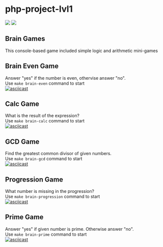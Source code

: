 # php-project-lvl1
<a href="https://codeclimate.com/github/codeclimate/codeclimate/maintainability"><img src="https://api.codeclimate.com/v1/badges/a99a88d28ad37a79dbf6/maintainability" /></a>
<img src="https://github.com/QED-tech/php-project-lvl1/actions/workflows/linter.yml/badge.svg" />

## Brain Games
This console-based game included simple logic and arithmetic mini-games 

## Brain Even Game
Answer "yes" if the number is even, othervise answer "no".  
Use ```make brain-even``` command to start   
[![asciicast](https://asciinema.org/a/397497.svg)](https://asciinema.org/a/397497) 
## Calc Game
What is the result of the expression?  
Use ```make brain-calc``` command to start   
[![asciicast](https://asciinema.org/a/397499.svg)](https://asciinema.org/a/397499) 
##  GCD Game
Find the greatest common divisor of given numbers.  
Use ```make brain-gcd``` command to start   
[![asciicast](https://asciinema.org/a/397503.svg)](https://asciinema.org/a/397503)
##  Progression Game
What number is missing in the progression?  
Use ```make brain-progression``` command to start  
[![asciicast](https://asciinema.org/a/397502.svg)](https://asciinema.org/a/397502)  
##  Prime Game
Answer "yes" if given number is prime. Otherwise answer "no".  
Use ```make brain-prime``` command to start  
[![asciicast](https://asciinema.org/a/397501.svg)](https://asciinema.org/a/397501)